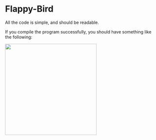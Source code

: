 # Flappy-Bird
All the code is simple, and should be readable.

If you compile the program successfully, you should have something like the following:

<img src= "assets/d25c849865cb18ad3efd4c89ffb03ee1.gif" width = "300">

